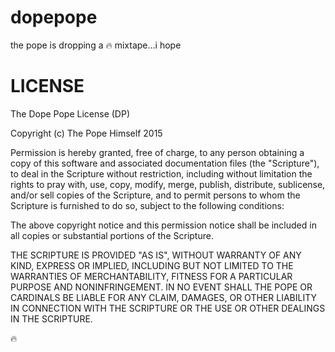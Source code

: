 # dopepope
the pope is dropping a :fire: mixtape...i hope


# LICENSE

The Dope Pope License (DP)

Copyright (c) The Pope Himself 2015

Permission is hereby granted, free of charge, to any person obtaining a copy
of this software and associated documentation files (the "Scripture"), to deal
in the Scripture without restriction, including without limitation the rights
to pray with, use, copy, modify, merge, publish, distribute, sublicense, and/or sell
copies of the Scripture, and to permit persons to whom the Scripture is
furnished to do so, subject to the following conditions:

The above copyright notice and this permission notice shall be included in
all copies or substantial portions of the Scripture.

THE SCRIPTURE IS PROVIDED "AS IS", WITHOUT WARRANTY OF ANY KIND, EXPRESS OR
IMPLIED, INCLUDING BUT NOT LIMITED TO THE WARRANTIES OF MERCHANTABILITY,
FITNESS FOR A PARTICULAR PURPOSE AND NONINFRINGEMENT. IN NO EVENT SHALL THE
POPE OR CARDINALS BE LIABLE FOR ANY CLAIM, DAMAGES, OR OTHER
LIABILITY IN CONNECTION WITH THE SCRIPTURE OR THE USE OR OTHER
DEALINGS IN THE SCRIPTURE.

:fire:
